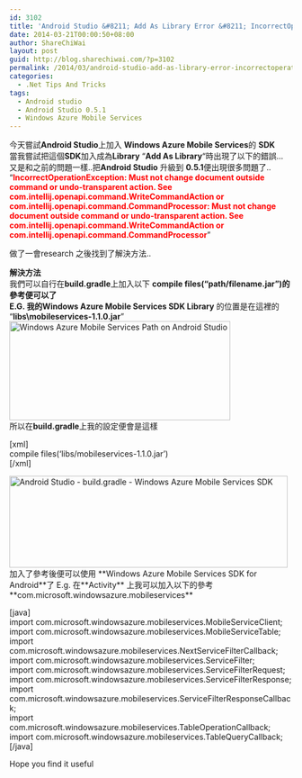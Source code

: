 ```yaml
---
id: 3102
title: 'Android Studio &#8211; Add As Library Error &#8211; IncorrectOperationException: Must not change document outside command or undo-transparent action.'
date: 2014-03-21T00:00:50+08:00
author: ShareChiWai
layout: post
guid: http://blog.sharechiwai.com/?p=3102
permalink: /2014/03/android-studio-add-as-library-error-incorrectoperationexception-must-not-change-document-outside-command-or-undo-transparent-action/
categories:
  - .Net Tips And Tricks
tags:
  - Android studio
  - Android Studio 0.5.1
  - Windows Azure Mobile Services
---
```

今天嘗試**Android Studio**上加入 **Windows Azure Mobile Services**的 **SDK**  
當我嘗試把這個**SDK**加入成為**Library** &#8220;**Add As Library**&#8220;時出現了以下的錯誤&#8230;  
又是和之前的問題一樣..把**Android Studio** 升級到 **0.5.1**便出現很多問題了..  
&#8220;<span style="color: #ff0000;"><strong>IncorrectOperationException: Must not change document outside command or undo-transparent action. See com.intellij.openapi.command.WriteCommandAction or com.intellij.openapi.command.CommandProcessor: Must not change document outside command or undo-transparent action. See com.intellij.openapi.command.WriteCommandAction or com.intellij.openapi.command.CommandProcessor</strong></span>&#8221;

做了一會research 之後找到了解決方法..

**解決方法**  
我們可以自行在**build.gradle**上加入以下 **compile files(&#8220;path/filename.jar&#8221;)**的參考便可以了  
E.G. 我的**Windows Azure Mobile Services SDK Library** 的位置是在這裡的 &#8220;**libs\mobileservices-1.1.0.jar**&#8221;  
<img class="alignnone" alt="Windows Azure Mobile Services Path on Android Studio" src="https://i2.wp.com/farm4.staticflickr.com/3831/13252216653_838f52ed4c_o.png?resize=393%2C176" width="393" height="176" data-recalc-dims="1" />  
所以在**build.gradle**上我的設定便會是這樣

[xml]  
compile files(&#8216;libs/mobileservices-1.1.0.jar&#8217;)  
[/xml]

<img class="alignnone" alt="Android Studio - build.gradle - Windows Azure Mobile Services SDK" src="https://i2.wp.com/farm4.staticflickr.com/3753/13252216633_4f0ffccfb6_o.png?resize=495%2C163" width="495" height="163" data-recalc-dims="1" />  
加入了參考後便可以使用 **Windows Azure Mobile Services SDK for Android**了  
E.g.  
在**Activity** 上我可以加入以下的參考 **com.microsoft.windowsazure.mobileservices**

[java]  
import com.microsoft.windowsazure.mobileservices.MobileServiceClient;  
import com.microsoft.windowsazure.mobileservices.MobileServiceTable;  
import com.microsoft.windowsazure.mobileservices.NextServiceFilterCallback;  
import com.microsoft.windowsazure.mobileservices.ServiceFilter;  
import com.microsoft.windowsazure.mobileservices.ServiceFilterRequest;  
import com.microsoft.windowsazure.mobileservices.ServiceFilterResponse;  
import com.microsoft.windowsazure.mobileservices.ServiceFilterResponseCallback;  
import com.microsoft.windowsazure.mobileservices.TableOperationCallback;  
import com.microsoft.windowsazure.mobileservices.TableQueryCallback;  
[/java]

Hope you find it useful